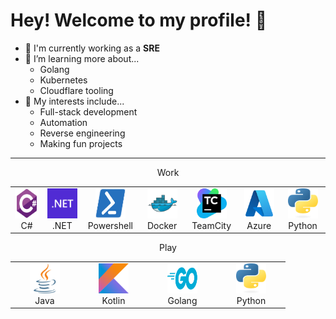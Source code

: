 # Hey! Welcome to my profile! 👋

- 🏢 I'm currently working as a **SRE**
- 🌱 I’m learning more about...
  - Golang
  - Kubernetes
  - Cloudflare tooling
- 🧠 My interests include...
  - Full-stack development
  - Automation
  - Reverse engineering
  - Making fun projects

  
---
<p align="center">Work</p>
<table align="center">
  <tbody>
    <tr>
      <td align="center" width="96">
        <img src="./img/csharp.svg" width="48" height="48" />
        <br>
        C#
      </td>
      <td align="center" width="96">
        <img src="./img/dotnet.svg" width="48" height="48" />
        <br>
        .NET
      </td>
      <td align="center" width="96">
        <img src="./img/powershell.svg" width="48" height="48" />
        <br>
        Powershell
      </td>
      <td align="center" width="96">
        <img src="./img/docker.svg" width="48" height="48" />
        <br>
        Docker
      </td>
      <td align="center" width="96">
        <img src="./img/teamcity.svg" width="48" height="48" />
        <br>
        TeamCity
      </td>
      <td align="center" width="96">
        <img src="./img/azure.svg" width="48" height="48" />
        <br>
        Azure
      </td>
      <td align="center" width="96">
        <img src="./img/python.svg" width="48" height="48" />
        <br>
        Python
      </td>
    </tr> 
  </tbody>
</table>

<p align="center">Play</p>
<table align="center">
  <tbody>
    <tr>
      <td align="center" width="96">
        <img src="./img/java.svg" width="48" height="48" />
        <br>
        Java
      </td>
      <td align="center" width="96">
        <img src="./img/kotlin.svg" width="48" height="48" />
        <br>
        Kotlin
      </td>
      <td align="center" width="96">
        <img src="./img/golang.svg" width="48" height="48" />
        <br>
        Golang
      </td>
      <td align="center" width="96">
        <img src="./img/python.svg" width="48" height="48" />
        <br>
        Python
      </td>
    </tr>
  </tbody>
</table>